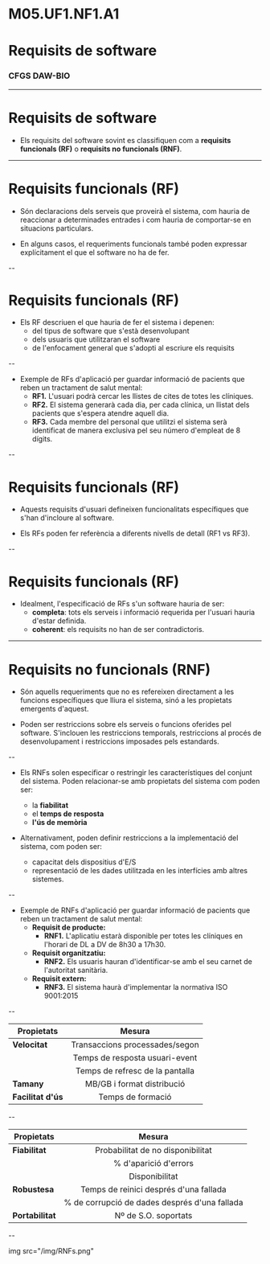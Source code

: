 <!-- .slide: class="intro" -->
# M05.UF1.NF1.A1
# Requisits de software 
### CFGS DAW-BIO

---

# Requisits de software

- Els requisits del software sovint es classifiquen com a **requisits funcionals (RF)** o **requisits no funcionals (RNF)**.

---

# Requisits funcionals (RF)

- Són declaracions dels serveis que proveirà el sistema, com hauria de reaccionar a determinades entrades i com hauria de comportar-se en situacions particulars.

- En alguns casos, el requeriments funcionals també poden expressar explícitament el que el software no ha de fer.

--

# Requisits funcionals (RF)

- Els RF descriuen el que hauria de fer el sistema i depenen:
    - del tipus de software que s'està desenvolupant
    - dels usuaris que utilitzaran el software
    - de l'enfocament general que s'adopti al escriure els requisits

--

- Exemple de RFs d'aplicació per guardar informació de pacients que reben un tractament de salut mental:
    - **RF1.** L'usuari podrà cercar les llistes de cites de totes les clíniques.
    - **RF2.** El sistema generarà cada dia, per cada clínica, un llistat dels pacients que s'espera atendre aquell dia.
    - **RF3.** Cada membre del personal que utilitzi el sistema serà identificat de manera exclusiva pel seu número d'empleat de 8 dígits.

--

# Requisits funcionals (RF)

- Aquests requisits d'usuari defineixen funcionalitats específiques que s'han d'incloure al software.

- Els RFs poden fer referència a diferents nivells de detall (RF1 vs RF3).

--

# Requisits funcionals (RF)

- Idealment, l'especificació de RFs s'un software hauria de ser:
    - **completa**: tots els serveis i informació requerida per l'usuari hauria d'estar definida.
    - **coherent**: els requisits no han de ser contradictoris.

---

# Requisits no funcionals (RNF)

- Són aquells requeriments que no es refereixen directament a les funcions específiques que lliura el sistema, sinó a les propietats emergents d'aquest.

- Poden ser restriccions sobre els serveis o funcions oferides pel software. S'inclouen les restriccions temporals, restriccions al procés de desenvolupament i restriccions imposades pels estandards.

--

- Els RNFs solen especificar o restringir les característiques del conjunt del sistema. Poden relacionar-se amb propietats del sistema com poden ser:
    - la **fiabilitat**
    - el **temps de resposta**
    - **l'ús de memòria**

- Alternativament, poden definir restriccions a la implementació del sistema, com poden ser:
    - capacitat dels dispositius d'E/S
    - representació de les dades utilitzada en les interfícies amb altres sistemes.

--

- Exemple de RNFs d'aplicació per guardar informació de pacients que reben un tractament de salut mental:
    - **Requisit de producte:**
        - **RNF1.** L'aplicatiu estarà disponible per totes les clíniques en l'horari de DL a DV de 8h30 a 17h30.
    - **Requisit organitzatiu:**
        - **RNF2.** Els usuaris hauran d'identificar-se amb el seu carnet de l'autoritat sanitària.
    - **Requisit extern:**
        - **RNF3.** El sistema haurà d'implementar la normativa ISO 9001:2015

--

| Propietats | Mesura |
| - |:-:|
| **Velocitat** | Transaccions processades/segon |
|| Temps de resposta usuari-event |
|| Temps de refresc de la pantalla |
| **Tamany** | MB/GB i format distribució |
| **Facilitat d'ús** | Temps de formació |

--

| Propietats | Mesura |
| - |:-:|
| **Fiabilitat** | Probabilitat de no disponibilitat |
|| % d'aparició d'errors |
|| Disponibilitat |
| **Robustesa** | Temps de reinici després d'una fallada |
|| % de corrupció de dades després d'una fallada |
| **Portabilitat** | Nº de S.O. soportats |

--

img src="/img/RNFs.png" 
